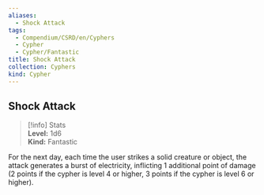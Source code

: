```yaml
---
aliases:
  - Shock Attack
tags:
  - Compendium/CSRD/en/Cyphers
  - Cypher
  - Cypher/Fantastic
title: Shock Attack
collection: Cyphers
kind: Cypher
---
```

## Shock Attack  
>[!info] Stats  
> **Level:** 1d6  
> **Kind:** Fantastic
  
For the next day, each time the user strikes a solid creature or object, the attack generates a burst of electricity, inflicting 1 additional point of damage (2 points if the cypher is level 4 or higher, 3 points if the cypher is level 6 or higher).